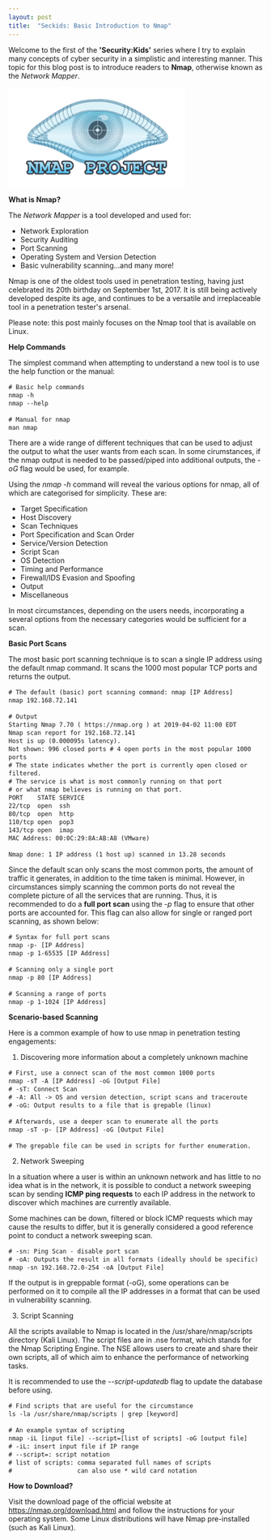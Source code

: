 ```yaml
---
layout: post
title:  "Seckids: Basic Introduction to Nmap"
---
```


Welcome to the first of the **'Security:Kids'** series where I try to explain many concepts of cyber security in a simplistic and interesting manner. This topic for this blog post is to introduce readers to **Nmap**, otherwise known as the *Network Mapper*.

<img src="/assets/Nmap/1.png" alt="nmap logo" width="350"/> 

**What is Nmap?**

The *Network Mapper* is a tool developed and used for:
 - Network Exploration
 - Security Auditing
 - Port Scanning
 - Operating System and Version Detection
 - Basic vulnerability scanning...and many more!

Nmap is one of the oldest tools used in penetration testing, having just celebrated its 20th birthday on September 1st, 2017. It is still being actively developed despite its age, and continues to be a versatile and irreplaceable tool in a penetration tester's arsenal.

Please note: this post mainly focuses on the Nmap tool that is available on Linux.

**Help Commands**

The simplest command when attempting to understand a new tool is to use the help function or the manual:

```shell
# Basic help commands
nmap -h
nmap --help

# Manual for nmap
man nmap
```

There are a wide range of different techniques that can be used to adjust the output to what the user wants from each scan. In some cirumstances, if the nmap output is needed to be passed/piped into additional outputs, the *-oG* flag would be used, for example.

Using the *nmap -h* command will reveal the various options for nmap, all of which are categorised for simplicity. These are:

 - Target Specification
 - Host Discovery
 - Scan Techniques
 - Port Specification and Scan Order
 - Service/Version Detection
 - Script Scan
 - OS Detection
 - Timing and Performance
 - Firewall/IDS Evasion and Spoofing
 - Output
 - Miscellaneous

 In most circumstances, depending on the users needs, incorporating a several options from the necessary categories would be sufficient for a scan.

**Basic Port Scans**

The most basic port scanning technique is to scan a single IP address using the default nmap command. It scans the 1000 most popular TCP ports and returns the output.

```shell
# The default (basic) port scanning command: nmap [IP Address]
nmap 192.168.72.141

# Output
Starting Nmap 7.70 ( https://nmap.org ) at 2019-04-02 11:00 EDT
Nmap scan report for 192.168.72.141
Host is up (0.000095s latency).
Not shown: 996 closed ports # 4 open ports in the most popular 1000 ports
# The state indicates whether the port is currently open closed or filtered. 
# The service is what is most commonly running on that port
# or what nmap believes is running on that port. 
PORT    STATE SERVICE
22/tcp  open  ssh 
80/tcp  open  http
110/tcp open  pop3
143/tcp open  imap
MAC Address: 00:0C:29:8A:AB:A8 (VMware)

Nmap done: 1 IP address (1 host up) scanned in 13.28 seconds
```

Since the default scan only scans the most common ports, the amount of traffic it generates, in addition to the time taken is minimal. However, in circumstances simply scanning the common ports do not reveal the complete picture of all the services that are running. Thus, it is recommended to do a **full port scan** using the *-p* flag to ensure that other ports are accounted for. This flag can also allow for single or ranged port scanning, as shown below:

```shell
# Syntax for full port scans
nmap -p- [IP Address]
nmap -p 1-65535 [IP Address]

# Scanning only a single port
nmap -p 80 [IP Address]

# Scanning a range of ports
nmap -p 1-1024 [IP Address]
```

**Scenario-based Scanning**

Here is a common example of how to use nmap in penetration testing engagements:

1. Discovering more information about a completely unknown machine

```shell
# First, use a connect scan of the most common 1000 ports
nmap -sT -A [IP Address] -oG [Output File]
# -sT: Connect Scan
# -A: All -> OS and version detection, script scans and traceroute
# -oG: Output results to a file that is grepable (linux)

# Afterwards, use a deeper scan to enumerate all the ports
nmap -sT -p- [IP Address] -oG [Output File]

# The grepable file can be used in scripts for further enumeration.
``` 
2. Network Sweeping

In a situation where a user is within an unknown network and has little to no idea what is in the network, it is possible to conduct a network sweeping scan by sending **ICMP ping requests** to each IP address in the network to discover which machines are currently available.

Some machines can be down, filtered or block ICMP requests which may cause the results to differ, but it is generally considered a good reference point to conduct a network sweeping scan.

```shell
# -sn: Ping Scan - disable port scan
# -oA: Outputs the result in all formats (ideally should be specific)
nmap -sn 192.168.72.0-254 -oA [Output File]
```
If the output is in greppable format (-oG), some operations can be performed on it to compile all the IP addresses in a format that can be used in vulnerability scanning.

3. Script Scanning

All the scripts available to Nmap is located in the /usr/share/nmap/scripts directory (Kali Linux). The script files are in .nse format, which stands for the Nmap Scripting Engine. The NSE allows users to create and share their own scripts, all of which aim to enhance the performance of networking tasks.

It is recommended to use the *--script-updatedb* flag to update the database before using.

```shell
# Find scripts that are useful for the circumstance
ls -la /usr/share/nmap/scripts | grep [keyword]

# An example syntax of scripting
nmap -iL [input file] --script=[list of scripts] -oG [output file]
# -iL: insert input file if IP range
# --script=: script notation
# list of scripts: comma separated full names of scripts
#                  can also use * wild card notation
```

**How to Download?**

Visit the download page of the official website at <a href='https://nmap.org/download.html'>https://nmap.org/download.html</a> and follow the instructions for your operating system. Some Linux distributions will have Nmap pre-installed (such as Kali Linux).


